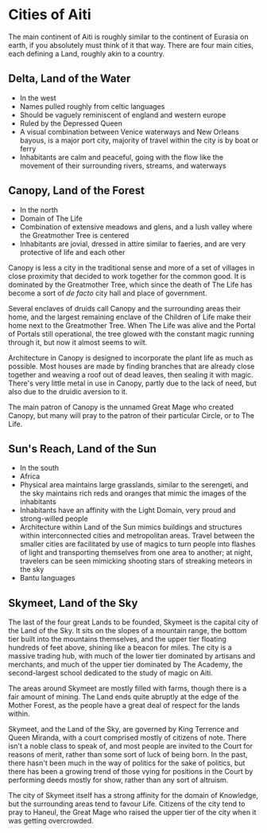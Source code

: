 # Cities of Aiti

The main continent of Aiti is roughly similar to the continent of Eurasia on earth, if you absolutely must think of it that way. There are four main cities, each defining a Land, roughly akin to a country.

## Delta, Land of the Water

- In the west
- Names pulled roughly from celtic languages
- Should be vaguely reminiscent of england and western europe
- Ruled by the Depressed Queen
- A visual combination between Venice waterways and New Orleans bayous, is a major port city, majority of travel within the city is by boat or ferry
- Inhabitants are calm and peaceful, going with the flow like the movement of their surrounding rivers, streams, and waterways

## Canopy, Land of the Forest

- In the north
- Domain of The Life
- Combination of extensive meadows and glens, and a lush valley where the Greatmother Tree is centered
- Inhabitants are jovial, dressed in attire similar to faeries, and are very protective of life and each other

Canopy is less a city in the traditional sense and more of a set of villages in close proximity that decided to work together for the common good. It is dominated by the Greatmother Tree, which since the death of The Life has become a sort of *de facto* city hall and place of government. 

Several enclaves of druids call Canopy and the surrounding areas their home, and the largest remaining enclave of the Children of Life make their home next to the Greatmother Tree. When The Life was alive and the Portal of Portals still operational, the tree glowed with the constant magic running through it, but now it almost seems to wilt. 

Architecture in Canopy is designed to incorporate the plant life as much as possible. Most houses are made by finding branches that are already close together and weaving a roof out of dead leaves, then sealing it with magic. There's very little metal in use in Canopy, partly due to the lack of need, but also due to the druidic aversion to it. 

The main patron of Canopy is the unnamed Great Mage who created Canopy, but many will pray to the patron of their particular Circle, or to The Life.

## Sun's Reach, Land of the Sun

- In the south
- Africa
- Physical area maintains large grasslands, similar to the serengeti, and the sky maintains rich reds and oranges that mimic the images of the inhabitants
- Inhabitants have an affinity with the Light Domain, very proud and strong-willed people
- Architecture within Land of the Sun mimics buildings and structures within interconnected cities and metropolitan areas. Travel between the smaller cities are facilitated by use of magics to turn people into flashes of light and transporting themselves from one area to another; at night, travelers can be seen mimicking shooting stars of streaking meteors in the sky
- Bantu languages

## Skymeet, Land of the Sky

The last of the four great Lands to be founded, Skymeet is the capital city of the Land of the Sky. It sits on the slopes of a mountain range, the bottom tier built into the mountains themselves, and the upper tier floating hundreds of feet above, shining like a beacon for miles. The city is a massive trading hub, with much of the lower tier dominated by artisans and merchants, and much of the upper tier dominated by The Academy, the second-largest school dedicated to the study of magic on Aiti.

The areas around Skymeet are mostly filled with farms, though there is a fair amount of mining. The Land ends quite abruptly at the edge of the Mother Forest, as the people have a great deal of respect for the lands within.

Skymeet, and the Land of the Sky, are governed by King Terrence and Queen Miranda, with a court comprised mostly of citizens of note. There isn't a noble class to speak of, and most people are invited to the Court for reasons of merit, rather than some sort of luck of being born. In the past, there hasn't been much in the way of politics for the sake of politics, but there has been a growing trend of those vying for positions in the Court by performing deeds mostly for show, rather than any sort of altruism.

The city of Skymeet itself has a strong affinity for the domain of Knowledge, but the surrounding areas tend to favour Life. Citizens of the city tend to pray to Haneul, the Great Mage who raised the upper tier of the city when it was getting overcrowded. 